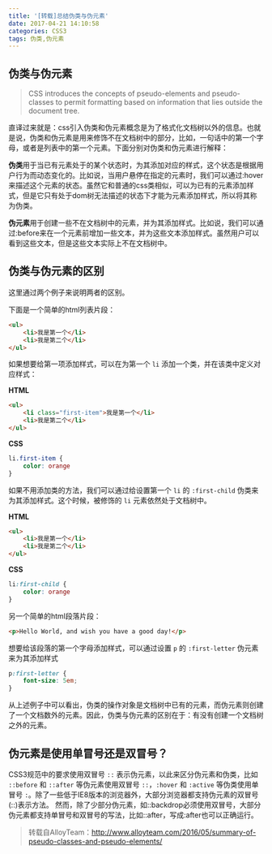 ```yaml
---
title: '[转载]总结伪类与伪元素'
date: 2017-04-21 14:10:58
categories: CSS3
tags: 伪类,伪元素
---
```



## 伪类与伪元素

>CSS introduces the concepts of pseudo-elements and pseudo-classes  to permit formatting based on information that lies outside the document tree.

直译过来就是：css引入伪类和伪元素概念是为了格式化文档树以外的信息。也就是说，伪类和伪元素是用来修饰不在文档树中的部分，比如，一句话中的第一个字母，或者是列表中的第一个元素。下面分别对伪类和伪元素进行解释：

**伪类**用于当已有元素处于的某个状态时，为其添加对应的样式，这个状态是根据用户行为而动态变化的。比如说，当用户悬停在指定的元素时，我们可以通过:hover来描述这个元素的状态。虽然它和普通的css类相似，可以为已有的元素添加样式，但是它只有处于dom树无法描述的状态下才能为元素添加样式，所以将其称为伪类。

**伪元素**用于创建一些不在文档树中的元素，并为其添加样式。比如说，我们可以通过:before来在一个元素前增加一些文本，并为这些文本添加样式。虽然用户可以看到这些文本，但是这些文本实际上不在文档树中。

## 伪类与伪元素的区别

这里通过两个例子来说明两者的区别。

下面是一个简单的html列表片段：

```html
<ul>
    <li>我是第一个</li>
    <li>我是第二个</li>
</ul>
```

如果想要给第一项添加样式，可以在为第一个 `li` 添加一个类，并在该类中定义对应样式：

**HTML**

```html
<ul>
    <li class="first-item">我是第一个</li>
    <li>我是第二个</li>
</ul>
```

**CSS**

```css
li.first-item {
    color: orange
}
```

如果不用添加类的方法，我们可以通过给设置第一个 `li` 的 `:first-child` 伪类来为其添加样式。这个时候，被修饰的 `li` 元素依然处于文档树中。

**HTML**

```html
<ul>
    <li>我是第一个</li>
    <li>我是第二个</li>
</ul>
```

**CSS**
```css
li:first-child {
    color: orange
}
```

另一个简单的html段落片段：

```html
<p>Hello World, and wish you have a good day!</p>
```

想要给该段落的第一个字母添加样式，可以通过设置 `p` 的 `:first-letter` 伪元素来为其添加样式

```css
p:first-letter {
    font-size: 5em;
}
```

从上述例子中可以看出，伪类的操作对象是文档树中已有的元素，而伪元素则创建了一个文档数外的元素。因此，伪类与伪元素的区别在于：有没有创建一个文档树之外的元素。


## 伪元素是使用单冒号还是双冒号？

CSS3规范中的要求使用双冒号 `::` 表示伪元素，以此来区分伪元素和伪类，比如 `::before` 和 `::after` 等伪元素使用双冒号 `::`，`:hover` 和 `:active` 等伪类使用单冒号 `:`。除了一些低于IE8版本的浏览器外，大部分浏览器都支持伪元素的双冒号(::)表示方法。
然而，除了少部分伪元素，如::backdrop必须使用双冒号，大部分伪元素都支持单冒号和双冒号的写法，比如::after，写成:after也可以正确运行。

> 转载自AlloyTeam：http://www.alloyteam.com/2016/05/summary-of-pseudo-classes-and-pseudo-elements/

